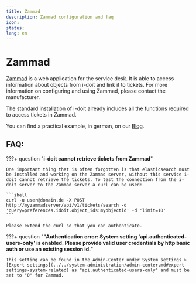 ```yaml
---
title: Zammad
description: Zammad configuration and faq
icon:
status:
lang: en
---
```


# Zammad

[Zammad](https://zammad.com/) is a web application for the service desk. It is able to access information about objects from i-doit and link it to tickets. For more information on configuring and using Zammad, please contact the manufacturer.

The standard installation of i-doit already includes all the functions required to access tickets in Zammad.

You can find a practical example, in german, on our [Blog](https://www.i-doit.com/blog/zammad-intuitiver-service-desk-mit-anbindung-an-i-doit/).

## FAQ:

???+ question "**i-doit cannot retrieve tickets from Zammad**"

    One important thing that is often forgotten is that elasticsearch must be installed and working on the Zammad server, without this service i-doit cannot retrieve the tickets. To test the connection from the i-doit server to the Zammad server a curl can be used:

    ```shell
    curl -u user@domain.de -X POST http://myzammadserver/api/v1/tickets/search -d 'query=preferences.idoit.object_ids:myobjectid' -d 'limit=10'
    ```

    Please extend the curl so that you can authenticate.


???+ question "**"Authentication error: System setting 'api.authenticated-users-only' is enabled. Please provide valid user credentials by http basic auth or use an existing session id.**"

    This setting can be found in the Admin-Center under System settings > [Expert settings](../../system-administration/admin-center.md#expert-settings-system-related) as "api.authenticated-users-only" and must be set to "0" for Zammad.

